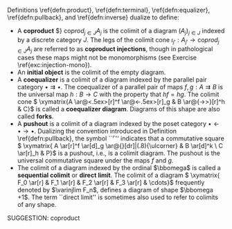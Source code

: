 
Definitions \ref{defn:product}, \ref{defn:terminal}, \ref{defn:equalizer}, \ref{defn:pullback}, and \ref{defn:inverse} dualize to define:

-  A  **coproduct** $} $\mathrm{co}prod_{j \in J} A_j$ is the colimit of a diagram $(A_j)_{j \in J}$ indexed by a discrete category $J$. The legs of the colimit cone $\iota_{j'} : A_{j'} \to \mathrm{co}prod_{j \in J} A_j$ are referred to as **coproduct injections**, though in pathological cases these maps might not be monomorphisms (see Exercise \ref{exc:injection-mono}).
-  An **initial object** is the colimit of the empty diagram.
-  A  **coequalizer** is a colimit of a diagram indexed by the parallel pair category $\bullet\rightrightarrows \bullet$. The coequalizer of a parallel pair of maps $f,g : A \rightrightarrows B$ is the universal map $h : B \to C$ with the property that $hf = hg$.  The colimit cone
$ \xymatrix{A \ar@<.5ex>[r]^f \ar@<-.5ex>[r]_g & B \ar@{->>}[r]^h & C}$ is called a **coequalizer diagram**. Diagrams of this shape are also called **forks**.
-  A **pushout** is a colimit of a diagram indexed by  the poset category $\bullet \leftarrow \bullet \to \bullet$.  Dualizing the convention introduced in Definition \ref{defn:pullback}, the symbol ``$\ulcorner$'' indicates that a commutative square
$ \xymatrix{ A \ar[r]^f \ar[d]_g \ar@{}[dr]|(.8){\ulcorner} & B \ar[d]^k \\ C \ar[r]_h & P}$ is a pushout,  i.e., is a colimit diagram. The pushout is the universal commutative square under the maps $f$ and $g$.
-  The colimit of a diagram indexed by the ordinal $\bbomega$ is called a **sequential colimit** or **direct limit**. The colimit of a diagram
$ \xymatrix{ F_0 \ar[r] & F_1 \ar[r] & F_2 \ar[r] & F_3 \ar[r] & \cdots}$ frequently denoted by $\varinjlim F_n$, defines a diagram of shape $\bbomega +1$. The term ``direct limit'' is sometimes also used to refer to colimits of any shape.



SUGGESTION: coproduct